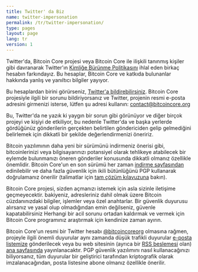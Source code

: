 ```yaml
---
title: Twitter' da Biz
name: twitter-impersonation
permalink: /tr/twitter-impersonation/
type: pages
layout: page
lang: tr
version: 1
---
```

Twitter'da, Bitcoin Core projesi veya Bitcoin Core ile ilişkili tanınmış 
kişiler gibi davranarak Twitter'ın [Kimliğe Bürünme Politikasını][] ihlal eden 
birkaç hesabın farkındayız. Bu hesaplar, Bitcoin Core ve katkıda bulunanlar 
hakkında yanlış ve yanıltıcı bilgiler yayıyor.

Bu hesaplardan birini görürseniz, [Twitter'a bildirebilirsiniz][]. Bitcoin 
Core projesiyle ilgili bir sorunu bildiriyorsanız ve Twitter, projenin 
resmi e-posta adresini girmenizi isterse, lütfen şu adresi kullanın: 
contact@bitcoincore.org

Bu, Twitter'da ne yazık ki yaygın bir sorun gibi görünüyor ve diğer 
birçok projeyi ve kişiyi de etkiliyor, bu nedenle Twitter'da ve başka 
yerlerde gördüğünüz gönderilerin gerçekten belirtilen göndericiden 
gelip gelmediğini belirlemek için dikkatli bir şekilde değerlendirmenizi öneririz.

Bitcoin yazılımının daha yeni bir sürümünü indirmeniz önerisi gibi, 
bitcoinlerinizi veya bilgisayarınızı potansiyel olarak tehlikeye 
atabilecek bir eylemde bulunmanızı öneren gönderiler konusunda 
dikkatli olmanız özellikle önemlidir. Bitcoin Core'un en son sürümü 
her zaman [indirme sayfasından][] edinilebilir ve daha fazla güvenlik için 
ikili bütünlüğünü PGP kullanarak doğrulamanız önerilir 
(talimatlar için [tam çözüm kılavuzuna][] bakın).

Bitcoin Core projesi, sizden açmanızı istemek için asla sizinle iletişime geçmeyecektir.
bakiyeniz, adresleriniz dahil olmak üzere Bitcoin cüzdanınızdaki bilgiler,
işlemler veya özel anahtarlar. Bir güvenlik duyurusu alırsanız
ve yasal olup olmadığından emin değilseniz, güvenle kapatabilirsiniz
Herhangi bir acil sorunu ortadan kaldırmak ve vermek için Bitcoin Core programınız
araştırmak için kendinize zaman ayırın.

Bitcoin Core'un resmi bir Twitter hesabı [@bitcoincoreorg][] olmasına rağmen, 
projeyle ilgili önemli duyurular aynı zamanda düşük trafikli duyurular 
[e-posta listemize][] gönderilecek veya bu web sitesinin (ayrıca bir [RSS beslemesi][] olan) 
[ana sayfasında][] yayınlanacaktır. PGP güvenlik yazılımını nasıl 
kullanacağınızı biliyorsanız, tüm duyurular bir geliştirici tarafından 
kriptografik olarak imzalanacağından, posta listesine abone olmanız özellikle önerilir.

[Kimliğe Bürünme Politikasını]: https://support.twitter.com/articles/18366#
[Twitter'a bildirebilirsiniz]: https://support.twitter.com/forms/impersonation
[@bitcoincoreorg]: https://twitter.com/bitcoincoreorg
[e-posta listemize]: /en/list/announcements/join/
[ana sayfasında]: /
[RSS beslemesi]: /en/rss.xml
[indirme sayfasından]: /en/download
[tam çözüm kılavuzuna]: https://bitcoin.org/en/full-node